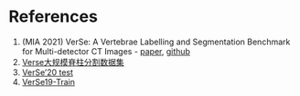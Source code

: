 # References

1. (MIA 2021) VerSe: A Vertebrae Labelling and Segmentation Benchmark for Multi-detector CT Images - [paper](https://www.sciencedirect.com/science/article/pii/S1361841521002127), [github](https://github.com/anjany/verse)
2. [Verse大规模脊柱分割数据集](https://aistudio.baidu.com/datasetdetail/86496)
3. [VerSe’20 test](https://aistudio.baidu.com/datasetdetail/125011)
4. [VerSe19-Train](https://aistudio.baidu.com/datasetdetail/129413)

